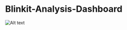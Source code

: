 # Blinkit-Analysis-Dashboard

![Alt text](https://github.com/mavuri12557/repo-Blinkit-Anlaysis-Dashboard/blob/main/images/myphoto.png?raw=true)

